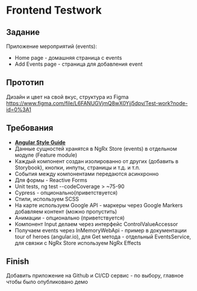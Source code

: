 # Frontend Testwork

## Задание
Приложение мероприятий (events):
- Home page - домашняя страница с events
- Add Events page - страница для добавления event

## Прототип
Дизайн и цвет на свой вкус, структура из Figma https://www.figma.com/file/L6FANUGVjmQ8wX0Yjj5dpv/Test-work?node-id=0%3A1

## Требования
- [**Angular Style Guide**](https://angular.io/guide/styleguide)
- Данные сущностей хранятся в NgRx Store (events) в отдельном модуле (Feature module)
- Каждый компонент создан изолированно от других (добавить в Storybook), кнопки, инпуты, страницы и т.д. и т.п.
- События между компонентами передаются асинхронно
- Для формы - Reactive Forms
- Unit tests, ng test --codeCoverage > ~75-90
- Cypress - опционально(приветствуется)
- Стили, используем SCSS
- На карте используем Google API - маркеры через Google Markers добавляем контент (можно пропустить)
- Анимации - опционально (приветствуется)
- Компонент Input делаем через интерфейс ControlValueAccessor
- Получаем events через InMemoryWebApi - пример в документации tour of heroes (angular.io),
для Get метода - отдельный EventsService,
для связки с NgRx Store используем NgRx Effects

## Finish
Добавить приложение на Github и CI/CD сервис - по выбору, главное чтобы было опубликовано демо
